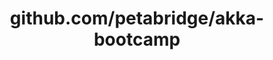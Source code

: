 ---
layout: post
title: github.com/petabridge/akka-bootcamp
categories: link
tags: [انگلیسی, گیت‌هاب, برنامه‌نویسی]
---